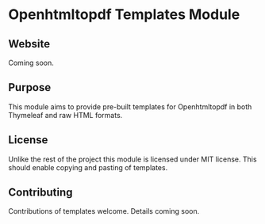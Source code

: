 # Openhtmltopdf Templates Module

## Website
Coming soon.

## Purpose
This module aims to provide pre-built templates for Openhtmltopdf in both
Thymeleaf and raw HTML formats.

## License
Unlike the rest of the project this module is licensed under MIT license. This
should enable copying and pasting of templates.

## Contributing
Contributions of templates welcome. Details coming soon.
